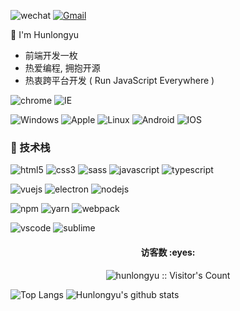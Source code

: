  ![wechat](https://img.shields.io/badge/wechat-hunlongyu-666666?style=for-the-badge&logo=wechat&logoColor=ffffff&labelColor=7BB32E) <a href="mailto:hunlongu@gmail.com">![Gmail](https://img.shields.io/badge/Gmail-hunlongyu@gmail.com-666666?style=for-the-badge&logo=gmail&logoColor=ffffff&labelColor=D14836)</a>

🍕 I'm Hunlongyu

* 前端开发一枚
* 热爱编程, 拥抱开源
* 热衷跨平台开发 ( Run JavaScript Everywhere )

 ![chrome](https://img.shields.io/badge/-chrome-4285F4?style=for-the-badge&logo=google-chrome&logoColor=ffffff) ![IE](https://img.shields.io/badge/IE-0076D6?style=for-the-badge&logo=internet-explorer&logoColor=ffffff)

![Windows](https://img.shields.io/badge/-Windows-0078D6?style=for-the-badge&logo=Windows&logoColor=ffffff) ![Apple](https://img.shields.io/badge/-Apple-999999?style=for-the-badge&logo=Apple&logoColor=ffffff) ![Linux](https://img.shields.io/badge/-Linux-FCC624?style=for-the-badge&logo=Linux&logoColor=222222) ![Android](https://img.shields.io/badge/-Android-3DDC84?style=for-the-badge&logo=Android&logoColor=222222) ![IOS](https://img.shields.io/badge/-IOS-000000?style=for-the-badge&logo=IOS&logoColor=ffffff)

### 🍔 技术栈

![html5](https://img.shields.io/badge/html5-E34F26.svg?&style=for-the-badge&logo=html5&logoColor=ffffff) ![css3](https://img.shields.io/badge/css3-1572B6.svg?&style=for-the-badge&logo=css3&logoColor=white) ![sass](https://img.shields.io/badge/sass-CC6699?logo=sass&logoColor=ffffff&style=for-the-badge) ![javascript](https://img.shields.io/badge/javascript-F7DF1E?logo=javascript&logoColor=222222&style=for-the-badge) ![typescript](https://img.shields.io/badge/typescript-007ACC?logo=typescript&logoColor=ffffff&style=for-the-badge) 

![vuejs](https://img.shields.io/badge/vue.js-35495e.svg?&style=for-the-badge&logo=vue.js) ![electron](https://img.shields.io/badge/electron-47848F.svg?&style=for-the-badge&logo=electron&logoColor=ffffff) ![nodejs](https://img.shields.io/badge/node.js-339933.svg?&style=for-the-badge&logo=node.js&logoColor=ffffff)

![npm](https://img.shields.io/badge/npm-CB3837.svg?&style=for-the-badge&logo=npm&logoColor=ffffff) ![yarn](https://img.shields.io/badge/yarn-2C8EBB.svg?&style=for-the-badge&logo=yarn&logoColor=ffffff) ![webpack](https://img.shields.io/badge/webpack-8DD6F9.svg?&style=for-the-badge&logo=webpack&logoColor=ffffff) 

![vscode](https://img.shields.io/badge/vscode-007ACC.svg?&style=for-the-badge&logo=visual-studio-code&logoColor=ffffff) ![sublime](https://img.shields.io/badge/sublime-FF9800.svg?&style=for-the-badge&logo=sublime-text&logoColor=222222) 

<!-- ### Feature

![deno](https://img.shields.io/badge/deno-000000.svg?&style=for-the-badge&logo=deno&logoColor=ffffff)
![dart](https://img.shields.io/badge/dart-0175C2.svg?&style=for-the-badge&logo=dart&logoColor=ffffff)
![flutter](https://img.shields.io/badge/flutter-02569B.svg?&style=for-the-badge&logo=flutter&logoColor=ffffff) -->
<h4 align="center">访客数 :eyes:</h4>

<p align="center"><img src="https://profile-counter.glitch.me/{Hunlongyu}/count.svg" alt="hunlongyu :: Visitor's Count" /></p>

![Top Langs](https://github-readme-stats.vercel.app/api/top-langs/?username=Hunlongyu)
![Hunlongyu's github stats](https://github-readme-stats.vercel.app/api?username=Hunlongyu&show_icons=true&count_private=true&line_height=40)